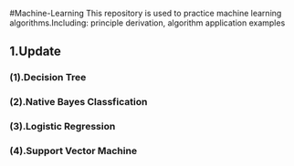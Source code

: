 #Machine-Learning
This repository is used to practice machine learning algorithms.Including: principle derivation, algorithm application examples


1.Update
------------------------------------------------------------------------
### (1).Decision Tree
### (2).Native Bayes Classfication
### (3).Logistic Regression
### (4).Support Vector Machine




